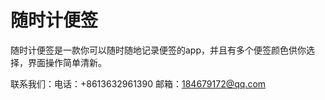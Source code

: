 # 随时计便签
随时计便签是一款你可以随时随地记录便签的app，并且有多个便签颜色供你选择，界面操作简单清新。

联系我们：电话：+8613632961390  邮箱：184679172@qq.com
